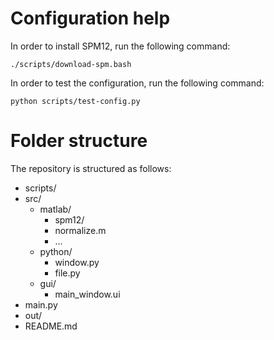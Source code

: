 # Configuration help

In order to install SPM12, run the following command:

~~~
./scripts/download-spm.bash
~~~

In order to test the configuration, run the following command:

~~~
python scripts/test-config.py
~~~

# Folder structure

The repository is structured as follows:

* scripts/
* src/
  * matlab/
    * spm12/
    * normalize.m
    * ...
  * python/
    * window.py
    * file.py
  * gui/
    * main_window.ui
* main.py
* out/
* README.md
